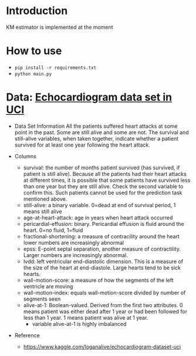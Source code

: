 # Introduction
KM estimator is implemented at the moment

# How to use
- `pip install -r requirements.txt`
- `python main.py`

# Data: [Echocardiogram data set in UCI](https://www.kaggle.com/loganalive/echocardiogram-uci)
- Data Set Information
  All the patients suffered heart attacks at some point in the past. Some are still alive and some are not.
  The survival and still-alive variables, when taken together, indicate whether a patient survived for at least one year
  following the heart attack.

- Columns
  - survival: the number of months patient survived (has survived, if patient is still alive). Because all the patients
    had their heart attacks at different times, it is possible that some patients have survived less than one year but
    they are still alive. Check the second variable to confirm this. Such patients cannot be used for the prediction
    task mentioned above.
  - still-alive: a binary variable. 0=dead at end of survival period, 1 means still alive
  - age-at-heart-attack: age in years when heart attack occurred
  - pericardial-effusion: binary. Pericardial effusion is fluid around the heart. 0=no fluid, 1=fluid
  - fractional-shortening: a measure of contracility around the heart lower numbers are increasingly abnormal
  - epss: E-point septal separation, another measure of contractility. Larger numbers are increasingly abnormal.
  - lvdd: left ventricular end-diastolic dimension. This is a measure of the size of the heart at end-diastole. Large
    hearts tend to be sick hearts.
  - wall-motion-score: a measure of how the segments of the left ventricle are moving
  - wall-motion-index: equals wall-motion-score divided by number of segments seen
  - alive-at-1: Boolean-valued. Derived from the first two attributes. 0 means patient was either dead after 1 year or
    had been followed for less than 1 year. 1 means patient was alive at 1 year.
    - variable alive-at-1 is highly imbalanced

- Reference
  - https://www.kaggle.com/loganalive/echocardiogram-dataset-uci